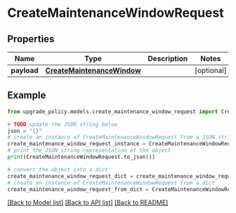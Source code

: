 # CreateMaintenanceWindowRequest


## Properties

Name | Type | Description | Notes
------------ | ------------- | ------------- | -------------
**payload** | [**CreateMaintenanceWindow**](CreateMaintenanceWindow.md) |  | [optional] 

## Example

```python
from upgrade_policy.models.create_maintenance_window_request import CreateMaintenanceWindowRequest

# TODO update the JSON string below
json = "{}"
# create an instance of CreateMaintenanceWindowRequest from a JSON string
create_maintenance_window_request_instance = CreateMaintenanceWindowRequest.from_json(json)
# print the JSON string representation of the object
print(CreateMaintenanceWindowRequest.to_json())

# convert the object into a dict
create_maintenance_window_request_dict = create_maintenance_window_request_instance.to_dict()
# create an instance of CreateMaintenanceWindowRequest from a dict
create_maintenance_window_request_from_dict = CreateMaintenanceWindowRequest.from_dict(create_maintenance_window_request_dict)
```
[[Back to Model list]](../README.md#documentation-for-models) [[Back to API list]](../README.md#documentation-for-api-endpoints) [[Back to README]](../README.md)


